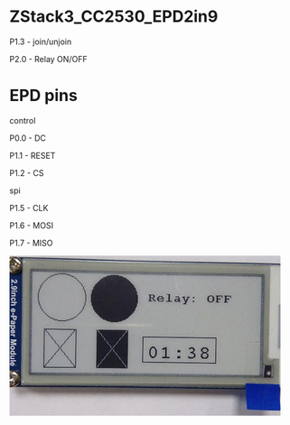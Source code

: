 # ZStack3_CC2530_EPD2in9
  P1.3 - join/unjoin
  
  P2.0 - Relay ON/OFF  
  
#  EPD pins
  control
  
  P0.0 - DC
  
  P1.1 - RESET
  
  P1.2 - CS

  spi
  
  P1.5 - CLK
  
  P1.6 - MOSI
  
  P1.7 - MISO
  
![Prototype](https://github.com/koptserg/ZStack3_CC2530_EPD2in9/blob/master/image/epd2in9.jpg)
